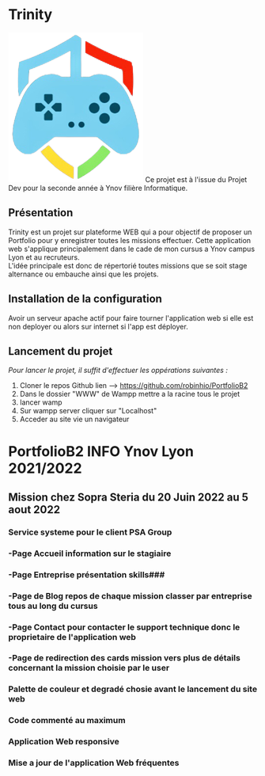 # Trinity

<img src="img/logo_trinity.png" alt="Trinity"/>
Ce projet est à l'issue du Projet Dev pour la seconde année à Ynov filière Informatique.

## Présentation

Trinity est un projet sur plateforme WEB qui a pour objectif de proposer un Portfolio pour y enregistrer toutes les missions effectuer.
Cette application web s'applique principalement dans le cade de mon cursus a Ynov campus Lyon et au recruteurs.  
L'idée principale est donc de répertorié toutes missions que se soit stage alternance ou embauche ainsi que les projets.

## Installation de la configuration
Avoir un serveur apache actif pour faire tourner l'application web si elle est non deployer ou alors sur internet si l'app est déployer.

## Lancement du projet

_Pour lancer le projet, il suffit d'effectuer les oppérations suivantes :_

1. Cloner le repos Github  lien --> https://github.com/robinhio/PortfolioB2
2. Dans le dossier "WWW" de Wampp mettre a la racine tous le projet
3. lancer wamp
4. Sur wampp server cliquer sur "Localhost"
5. Acceder au site vie un navigateur

# PortfolioB2 INFO Ynov Lyon 2021/2022 #

## Mission chez Sopra Steria du 20 Juin 2022 au 5 aout 2022 ##
### Service systeme pour le client PSA Group ###

### -Page Accueil information sur le stagiaire ###
### -Page Entreprise présentation skills###
### -Page de Blog repos de chaque mission classer par entreprise tous au long du cursus ###
### -Page Contact pour contacter le support technique donc le proprietaire de l'application web ###
### -Page de redirection des cards mission vers plus de détails concernant la mission choisie par le user ###

### Palette de couleur et degradé chosie avant le lancement du site web ###
### Code commenté au maximum  ###
### Application Web responsive  ###
### Mise a jour de l'application Web fréquentes ###

